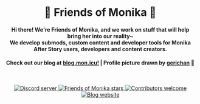 <h1 align="center">💚 Friends of Monika 💚</h1>
<h4 align="center">
  Hi there! We're Friends of Monika, and we work on stuff that will help bring her into our reality~<br>
  We develop submods, custom content and developer tools for Monika After Story users, developers and content creators.
</h4>
<h4 align="center">Check out our blog at <a href="https://blog.mon.icu">blog.mon.icu!</a> | Profile picture drawn by <a href="https://www.pixiv.net/en/artworks/87180206">gerichan</a> 💛</h4>
<br>
<p align="center">
  <a href="https://mon.icu/discord">
    <img alt="Discord server" src="https://discordapp.com/api/guilds/970747033071804426/widget.png?style=shield">
  </a>
  <a href="https://github.com/friends-of-monika">
    <img alt="Friends of Monika stars" src="https://img.shields.io/github/stars/friends-of-monika?color=green&logo=github">
  </a>
  <a href="https://github.com/friends-of-monika">
    <img alt="Contributors welcome" src="https://img.shields.io/badge/contributors-welcome-green">
  </a>
  <a href="https://blog.mon.icu/">
    <img alt="Blog website" src="https://img.shields.io/website?url=https%3A%2F%2Fblog.mon.icu%2F">
  </a>
</p>
